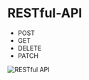 # RESTful-API

* POST
* GET
* DELETE
* PATCH


![RESTful API](https://user-images.githubusercontent.com/29921692/150587108-fbdc6cca-4ca1-4e9d-b018-d371c7e7a120.gif)
